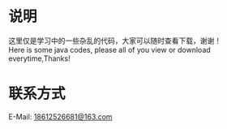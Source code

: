 
# 说明 
  这里仅是学习中的一些杂乱的代码，大家可以随时查看下载，谢谢！  
  Here is some java codes, please all of you view or download everytime,Thanks!  

# 联系方式
  E-Mail: 18612526681@163.com
